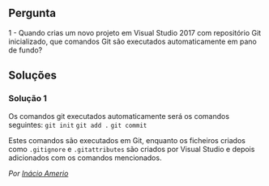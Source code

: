 ## Pergunta

1 - Quando crias um novo projeto em Visual Studio 2017 com repositório Git
inicializado, que comandos Git são executados automaticamente em pano de fundo?

## Soluções

### Solução 1

Os comandos git executados automaticamente será os comandos seguintes:
`git init`
`git add .`
`git commit`

Estes comandos são executados em Git, enquanto os ficheiros criados como 
`.gitignore` e `.gitattributes` são criados por Visual Studio e depois 
adicionados com os comandos mencionados.

*Por [Inácio Amerio](https://github.com/fpthefluffypawed)*